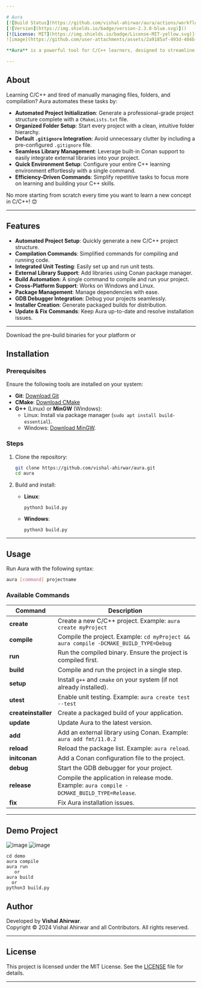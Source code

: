 ```yaml
---

# Aura
[![Build Status](https://github.com/vishal-ahirwar/aura/actions/workflows/cmake-multi-platform.yml/badge.svg?event=push)]()
[![Version](https://img.shields.io/badge/version-2.3.0-blue.svg)]()
[![License: MIT](https://img.shields.io/badge/License-MIT-yellow.svg)](https://opensource.org/licenses/MIT)
![image](https://github.com/user-attachments/assets/2a9185af-493d-404b-b42d-facb2f952e8b)

**Aura** is a powerful tool for C/C++ learners, designed to streamline the process of setting up and managing projects. With Aura, you can focus on learning and coding instead of dealing with repetitive tasks like creating folders, writing CMake files, or compiling manually.

---
```


## About

Learning C/C++ and tired of manually managing files, folders, and compilation? Aura automates these tasks by:

- **Automated Project Initialization**: Generate a professional-grade project structure complete with a `CMakeLists.txt` file.  
- **Organized Folder Setup**: Start every project with a clean, intuitive folder hierarchy.  
- **Default `.gitignore` Integration**: Avoid unnecessary clutter by including a pre-configured `.gitignore` file.  
- **Seamless Library Management**: Leverage built-in Conan support to easily integrate external libraries into your project.  
- **Quick Environment Setup**: Configure your entire C++ learning environment effortlessly with a single command.  
- **Efficiency-Driven Commands**: Simplify repetitive tasks to focus more on learning and building your C++ skills.  

No more starting from scratch every time you want to learn a new concept in C/C++! 😊

---

## Features

- **Automated Project Setup**: Quickly generate a new C/C++ project structure.
- **Compilation Commands**: Simplified commands for compiling and running code.
- **Integrated Unit Testing**: Easily set up and run unit tests.
- **External Library Support**: Add libraries using Conan package manager.
- **Build Automation**: A single command to compile and run your project.
- **Cross-Platform Support**: Works on Windows and Linux.
- **Package Management**: Manage dependencies with ease.
- **GDB Debugger Integration**: Debug your projects seamlessly.
- **Installer Creation**: Generate packaged builds for distribution.
- **Update & Fix Commands**: Keep Aura up-to-date and resolve installation issues.

---

Download the pre-build binaries for your platform 
or
## Installation

### Prerequisites

Ensure the following tools are installed on your system:

- **Git**: [Download Git](https://git-scm.com/downloads)
- **CMake**: [Download CMake](https://cmake.org/download/)
- **G++** (Linux) or **MinGW** (Windows): 
  - Linux: Install via package manager (`sudo apt install build-essential`).
  - Windows: [Download MinGW](https://github.com/brechtsanders/winlibs_mingw/releases/).

### Steps

1. Clone the repository:
   ```bash
   git clone https://github.com/vishal-ahirwar/aura.git
   cd aura
   ```

2. Build and install:
   - **Linux**:
     ```
     python3 build.py
     ```
   - **Windows**:
     ```batch
     python3 build.py
     ```

---

## Usage

Run Aura with the following syntax:
```bash
aura [command] projectname
```

### Available Commands

| Command         | Description                                                                                         |
|------------------|-----------------------------------------------------------------------------------------------------|
| **create**       | Create a new C/C++ project. Example: `aura create myProject`                                       |
| **compile**      | Compile the project. Example: `cd myProject && aura compile -DCMAKE_BUILD_TYPE=Debug`              |
| **run**          | Run the compiled binary. Ensure the project is compiled first.                                    |
| **build**        | Compile and run the project in a single step.                                                     |
| **setup**        | Install `g++` and `cmake` on your system (if not already installed).                              |
| **utest**        | Enable unit testing. Example: `aura create test --test`                                           |
| **createinstaller** | Create a packaged build of your application.                                                   |
| **update**       | Update Aura to the latest version.                                                                |
| **add**          | Add an external library using Conan. Example: `aura add fmt/11.0.2`                               |
| **reload**       | Reload the package list. Example: `aura reload`.                                                 |
| **initconan**    | Add a Conan configuration file to the project.                                                   |
| **debug**        | Start the GDB debugger for your project.                                                          |
| **release**      | Compile the application in release mode. Example: `aura compile -DCMAKE_BUILD_TYPE=Release`.      |
| **fix**          | Fix Aura installation issues.                                                                     |

---

## Demo Project
![image](https://github.com/user-attachments/assets/1d7d9e16-1575-44ca-bf29-9af117f5af60)
![image](https://github.com/user-attachments/assets/8f00ff7b-a7c6-4e93-aecb-7dacb73e576b)
```
cd demo
aura compile
aura run
   or
aura build
  or
python3 build.py
```
## Author

Developed by **Vishal Ahirwar**.  
Copyright © 2024 Vishal Ahirwar and all Contributors. All rights reserved.

---

## License

This project is licensed under the MIT License. See the [LICENSE](License.txt) file for details.

---
